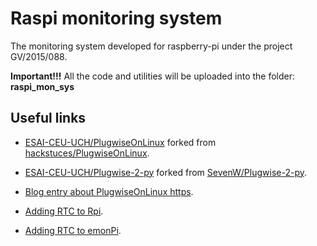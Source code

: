 # Raspi monitoring system

The monitoring system developed for raspberry-pi under the project GV/2015/088.

**Important!!!** All the code and utilities will be uploaded into the folder:
  **raspi_mon_sys**

## Useful links

- [ESAI-CEU-UCH/PlugwiseOnLinux](https://github.com/ESAI-CEU-UCH/PlugwiseOnLinux)
  forked from
  [hackstuces/PlugwiseOnLinux](https://github.com/hackstuces/PlugwiseOnLinux).

- [ESAI-CEU-UCH/Plugwise-2-py](git@github.com:ESAI-CEU-UCH/Plugwise-2-py.git) forked from [SevenW/Plugwise-2-py](https://github.com/SevenW/Plugwise-2-py).

- [Blog entry about PlugwiseOnLinux https](//blog.karssen.org/2011/11/20/using-plugwise-adapters-with-linux/).

- [Adding RTC to Rpi](http://thepihut.com/blogs/raspberry-pi-tutorials/17209332-adding-a-real-time-clock-to-your-raspberry-pi).

- [Adding RTC to emonPi](http://thepihut.com/blogs/raspberry-pi-tutorials/17209332-adding-a-real-time-clock-to-your-raspberry-pi).
